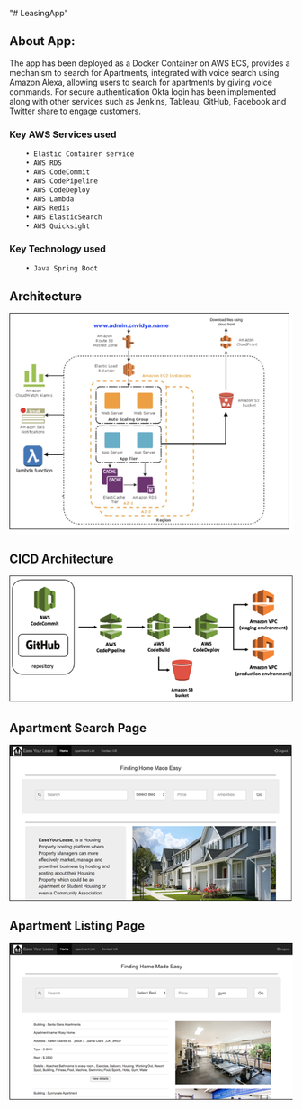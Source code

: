 "# LeasingApp" 

## About App:
The app has been deployed as a Docker Container on AWS ECS, provides a mechanism to search for Apartments, integrated with voice search using Amazon Alexa, allowing users to search for apartments by giving voice commands. For secure authentication Okta login has been implemented along with other services such as Jenkins, Tableau, GitHub, Facebook and Twitter share to engage customers. 


### Key AWS Services used
        • Elastic Container service
        • AWS RDS
        • AWS CodeCommit
        • AWS CodePipeline 
        • AWS CodeDeploy
        • AWS Lambda
        • AWS Redis
        • AWS ElasticSearch
        • AWS Quicksight

### Key Technology used
        • Java Spring Boot
        
            
## Architecture
![alt text](screenshots/AWSarchitecture.png "AWS Architecture")

## CICD Architecture
![alt text](screenshots/CICD-architecture.png "CICD architecture")

## Apartment Search Page
![alt text](screenshots/apartmentsSearch.png "this is the landing page after login")

## Apartment Listing Page   
![alt text](screenshots/apartmentsListing.png "this is the upload window")



